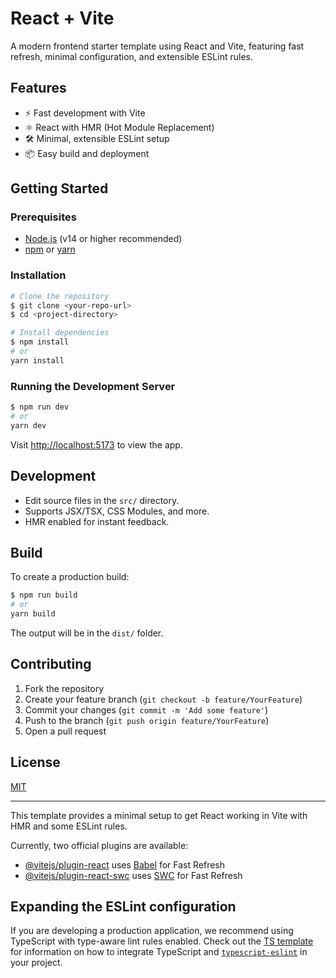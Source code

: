 # React + Vite

A modern frontend starter template using React and Vite, featuring fast refresh, minimal configuration, and extensible ESLint rules.

## Features
- ⚡️ Fast development with Vite
- ⚛️ React with HMR (Hot Module Replacement)
- 🛠️ Minimal, extensible ESLint setup
- 📦 Easy build and deployment

## Getting Started

### Prerequisites
- [Node.js](https://nodejs.org/) (v14 or higher recommended)
- [npm](https://www.npmjs.com/) or [yarn](https://yarnpkg.com/)

### Installation
```bash
# Clone the repository
$ git clone <your-repo-url>
$ cd <project-directory>

# Install dependencies
$ npm install
# or
yarn install
```

### Running the Development Server
```bash
$ npm run dev
# or
yarn dev
```
Visit [http://localhost:5173](http://localhost:5173) to view the app.

## Development
- Edit source files in the `src/` directory.
- Supports JSX/TSX, CSS Modules, and more.
- HMR enabled for instant feedback.

## Build
To create a production build:
```bash
$ npm run build
# or
yarn build
```
The output will be in the `dist/` folder.

## Contributing
1. Fork the repository
2. Create your feature branch (`git checkout -b feature/YourFeature`)
3. Commit your changes (`git commit -m 'Add some feature'`)
4. Push to the branch (`git push origin feature/YourFeature`)
5. Open a pull request

## License
[MIT](LICENSE)

---

This template provides a minimal setup to get React working in Vite with HMR and some ESLint rules.

Currently, two official plugins are available:

- [@vitejs/plugin-react](https://github.com/vitejs/vite-plugin-react/blob/main/packages/plugin-react) uses [Babel](https://babeljs.io/) for Fast Refresh
- [@vitejs/plugin-react-swc](https://github.com/vitejs/vite-plugin-react/blob/main/packages/plugin-react-swc) uses [SWC](https://swc.rs/) for Fast Refresh

## Expanding the ESLint configuration

If you are developing a production application, we recommend using TypeScript with type-aware lint rules enabled. Check out the [TS template](https://github.com/vitejs/vite/tree/main/packages/create-vite/template-react-ts) for information on how to integrate TypeScript and [`typescript-eslint`](https://typescript-eslint.io) in your project.
